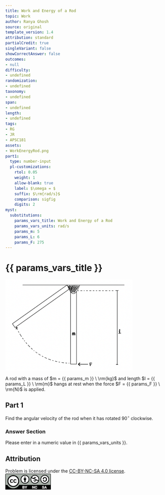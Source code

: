 ```yaml
---
title: Work and Energy of a Rod
topic: Work
author: Ranya Ghosh
source: original
template_version: 1.4
attribution: standard
partialCredit: true
singleVariant: false
showCorrectAnswer: false
outcomes:
- null
difficulty:
- undefined
randomization:
- undefined
taxonomy:
- undefined
span:
- undefined
length:
- undefined
tags:
- RG
- JR
- APSC181
assets:
- WorkEnergyRod.png
part1:
  type: number-input
  pl-customizations:
    rtol: 0.05
    weight: 1
    allow-blank: true
    label: $\omega = $
    suffix: $\rm{rad/s}$
    comparison: sigfig
    digits: 2
myst:
  substitutions:
    params_vars_title: Work and Energy of a Rod
    params_vars_units: rad/s
    params_m: 5
    params_L: 6
    params_F: 275
---
```

# {{ params_vars_title }}
<img src="WorkEnergyRod.png" width=400>

A rod with a mass of $m = {{ params_m }} \ \rm{kg}$ and length $l = {{ params_L }} \ \rm{m}$ hangs at rest when the force $F = {{ params_F }} \ \rm{N}$ is applied.

## Part 1

Find the angular velocity of the rod when it has rotated $90^{\circ}$ clockwise.

### Answer Section

Please enter in a numeric value in {{ params_vars_units }}.

## Attribution

Problem is licensed under the [CC-BY-NC-SA 4.0 license](https://creativecommons.org/licenses/by-nc-sa/4.0/).<br> ![The Creative Commons 4.0 license requiring attribution-BY, non-commercial-NC, and share-alike-SA license.](https://raw.githubusercontent.com/firasm/bits/master/by-nc-sa.png)